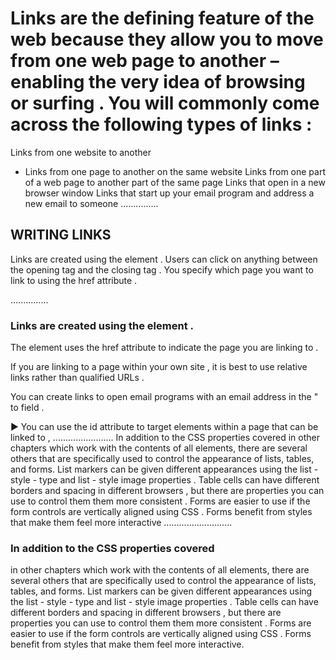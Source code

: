 # ‏Links are the defining feature of the web because they allow you to move from one web page to another – enabling the very idea of browsing or surfing . You will commonly come across the following types of links : 
Links from one website to another 
*  Links from one page to another on the same website Links from one part of a web page to another part of the same page Links that open in a new browser window Links that start up your email program and address a new email to someone
...............
## WRITING LINKS

 Links are created using the <a> element . Users can click on anything between the opening <a> tag and the closing </a> tag . You specify which page you want to link to using the href attribute .


 ...............
 ### Links are created using the <a> element . 

The <a> element uses the href attribute to indicate the page you are linking to . 

If you are linking to a page within your own site , it is best to use relative links rather than qualified URLs .

 You can create links to open email programs with an email address in the " to field .

 ► You can use the id attribute to target elements within a page that can be linked to ,
 ........................
 In addition to the CSS properties covered in other chapters which work with the contents of all elements, there are several others that are specifically used to control the appearance of lists, tables, and forms.  List markers can be given different appearances using the list - style - type and list - style image properties .  Table cells can have different borders and spacing in different browsers , but there are properties you can use to control them them more consistent .  Forms are easier to use if the form controls are vertically aligned using CSS .  Forms benefit from styles that make them feel more interactive 
 ...........................


### In addition to the CSS properties covered 
 
 in other chapters which work with the contents of all elements, there are several others that are specifically used to control the appearance of lists, tables, and forms.  List markers can be given different appearances using the list - style - type and list - style image properties .  Table cells can have different borders and spacing in different browsers , but there are properties you can use to control them them more consistent .  Forms are easier to use if the form controls are vertically aligned using CSS .  Forms benefit from styles that make them feel more interactive. 
 